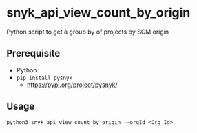 # snyk_api_view_count_by_origin

Python script to get a group by of projects by SCM origin

## Prerequisite

- Python
- `pip install pysnyk`
  - https://pypi.org/project/pysnyk/

## Usage

```
python3 snyk_api_view_count_by_origin --orgId <Org Id> 
```
